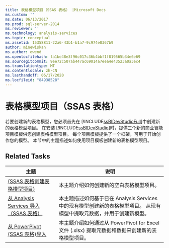```yaml
---
title: 表格模型项目（SSAS 表格） |Microsoft Docs
ms.custom: ''
ms.date: 06/13/2017
ms.prod: sql-server-2014
ms.reviewer: ''
ms.technology: analysis-services
ms.topic: conceptual
ms.assetid: 15358811-22a6-43b1-b1a7-9c974e8367b9
author: minewiskan
ms.author: owend
ms.openlocfilehash: fa1be48e3f96c017c36b4bbf1f819565b34e6e69
ms.sourcegitcommit: 9ee72c507ab447ac69014a7eea4e43523a0a3ec4
ms.translationtype: MT
ms.contentlocale: zh-CN
ms.lasthandoff: 06/17/2020
ms.locfileid: "84938528"
---
```

# <a name="tabular-model-projects-ssas-tabular"></a>表格模型项目（SSAS 表格）
  若要创建新的表格模型，您必须首先在 [!INCLUDE[ssBIDevStudioFull](../../includes/ssbidevstudiofull-md.md)]中创建新的表格模型项目。 在安装 [!INCLUDE[ssBIDevStudio](../../includes/ssbidevstudio-md.md)]时，提供三个新的商业智能项目模板供您创建表格模型项目。 每个项目模板提供了一个框架，可用于开始创作您的模型。 本节中的主题描述如何使用项目模板创建新的表格模型项目。  
  
## <a name="related-tasks"></a>Related Tasks  
  
|主题|说明|  
|-----------|-----------------|  
|[&#40;SSAS 表格创建表格模型项目&#41;](create-a-new-tabular-model-project-analysis-services.md)|本主题介绍如何创建新的空白表格模型项目。|  
|[从 Analysis Services 导入（SSAS 表格）](import-from-analysis-services-ssas-tabular.md)|本主题描述如何基于已在 Analysis Services 中的现有模型创建新的表格模型项目。 从现有模型中提取元数据，并用于创建新模型。|  
|[从 PowerPivot &#40;SSAS 表格&#41;导入](import-from-power-pivot-ssas-tabular.md)|本主题介绍如何通过从 PowerPivot for Excel 文件 (.xlsx) 提取元数据和数据来创建新的表格模型项目。|  
  
  
